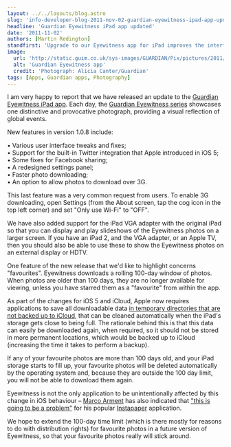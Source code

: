 ```yaml
---
layout: ../../layouts/blog.astro
slug: 'info-developer-blog-2011-nov-02-guardian-eyewitness-ipad-app-updated'
headline: 'Guardian Eyewitness iPad app updated'
date: '2011-11-02'
authors: [Martin Redington]
standfirst: 'Upgrade to our Eyewitness app for iPad improves the interface and speeds up photo downloading'
image:
  url: 'http://static.guim.co.uk/sys-images/GUARDIAN/Pix/pictures/2011/1/7/1294423276957/Guardian-Eyewitness-app-007.jpg'
  alt: 'Guardian Eyewitness app'
  credit: 'Photograph: Alicia Canter/Guardian'
tags: [Apps, Guardian apps, Photography]
---
```


I am very happy to report that we have released an update to the [Guardian Eyewitness iPad app](http://www.guardian.co.uk/mobile/ipad/eyewitness). Each day, the [Guardian Eyewitness series](http://www.guardian.co.uk/world/series/eyewitness) showcases one distinctive and provocative photograph, providing a visual reflection of global events.

New features in version 1.0.8 include:

• Various user interface tweaks and fixes;  
• Support for the built-in Twitter integration that Apple introduced in iOS 5;  
• Some fixes for Facebook sharing;  
• A redesigned settings panel;  
• Faster photo downloading;  
• An option to allow photos to download over 3G.

This last feature was a very common request from users. To enable 3G downloading, open Settings (from the About screen, tap the cog icon in the top left corner) and set "Only use Wi-Fi" to "OFF".

We have also added support for the iPad VGA adapter with the original iPad so that you can display and play slideshows of the Eyewitness photos on a larger screen. If you have an iPad 2, and the VGA adapter, or an Apple TV, then you should also be able to use these to show the Eyewitness photos on an external display or HDTV.

One feature of the new release that we'd like to highlight concerns "favourites". Eyewitness downloads a rolling 100-day window of photos. When photos are older than 100 days, they are no longer available for viewing, unless you have starred them as a "favourite" from within the app.

As part of the changes for iOS 5 and iCloud, Apple now requires applications to save all downloadable data [in temporary directories that are not backed up to iCloud](http://developer.apple.com/icloud/documentation/data-storage/), that can be cleaned automatically when the iPad's storage gets close to being full. The rationale behind this is that this data can easily be downloaded again, when required, so it should not be stored in more permanent locations, which would be backed up to iCloud (increasing the time it takes to perform a backup).

If any of your favourite photos are more than 100 days old, and your iPad storage starts to fill up, your favourite photos will be deleted automatically by the operating system and, because they are outside the 100 day limit, you will not be able to download them again.

Eyewitness is not the only application to be unintentionally affected by this change in iOS behaviour – [Marco Arment](http://www.marco.org/) has also indicated that ["this is going to be a problem"](http://www.marco.org/2011/10/13/ios5-caches-cleaning) for his popular [Instapaper](http://www.instapaper.com/) application.

We hope to extend the 100-day time limit (which is there mostly for reasons to do with distribution rights) for favourite photos in a future version of Eyewitness, so that your favourite photos really will stick around.
